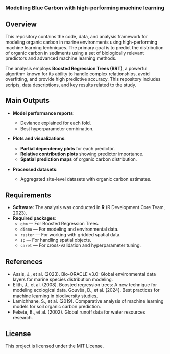### Modelling Blue Carbon with high-performing machine learning

## **Overview**
This repository contains the code, data, and analysis framework for modeling organic carbon in marine environments using high-performing machine learning techniques. The primary goal is to predict the distribution of organic carbon in sediments using a set of biologically relevant predictors and advanced machine learning methods.

The analysis employs **Boosted Regression Trees (BRT)**, a powerful algorithm known for its ability to handle complex relationships, avoid overfitting, and provide high predictive accuracy. This repository includes scripts, data descriptions, and key results related to the study.

## **Main Outputs**
- **Model performance reports**:  
  - Deviance explained for each fold.  
  - Best hyperparameter combination.  

- **Plots and visualizations**:  
  - **Partial dependency plots** for each predictor.  
  - **Relative contribution plots** showing predictor importance.  
  - **Spatial prediction maps** of organic carbon distribution.  

- **Processed datasets**:  
  - Aggregated site-level datasets with organic carbon estimates.  

## **Requirements**
- **Software**: The analysis was conducted in **R** (R Development Core Team, 2023).  
- **Required packages**:  
  - `gbm` — For Boosted Regression Trees.  
  - `dismo` — For modeling and environmental data.  
  - `raster` — For working with gridded spatial data.  
  - `sp` — For handling spatial objects.  
  - `caret` — For cross-validation and hyperparameter tuning.  

## **References**

- Assis, J., et al. (2023). Bio-ORACLE v3.0: Global environmental data layers for marine species distribution modeling.
- Elith, J., et al. (2008). Boosted regression trees: A new technique for modeling ecological data.
Gouvêa, D., et al. (2024). Best practices for machine learning in biodiversity studies.
- Lamichhane, S., et al. (2019). Comparative analysis of machine learning models for soil organic carbon prediction.
- Fekete, B., et al. (2002). Global runoff data for water resources research.

## **License**

This project is licensed under the MIT License.


